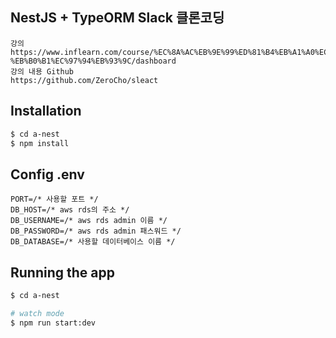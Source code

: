 ## NestJS + TypeORM Slack 클론코딩

```
강의
https://www.inflearn.com/course/%EC%8A%AC%EB%9E%99%ED%81%B4%EB%A1%A0%EC%BD%94%EB%94%A9-%EB%B0%B1%EC%97%94%EB%93%9C/dashboard
강의 내용 Github
https://github.com/ZeroCho/sleact
```

## Installation

```bash
$ cd a-nest
$ npm install
```

## Config .env

```
PORT=/* 사용할 포트 */
DB_HOST=/* aws rds의 주소 */
DB_USERNAME=/* aws rds admin 이름 */
DB_PASSWORD=/* aws rds admin 패스워드 */
DB_DATABASE=/* 사용할 데이터베이스 이름 */
```

## Running the app

```bash
$ cd a-nest

# watch mode
$ npm run start:dev
```
